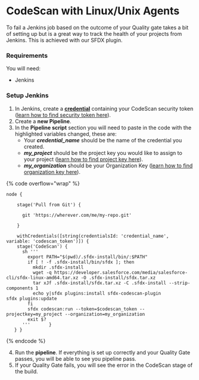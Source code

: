 # CodeScan with Linux/Unix Agents

To fail a Jenkins job based on the outcome of your Quality gate takes a bit of setting up but is a great way to track the health of your projects from Jenkins. This is achieved with our SFDX plugin.

### Requirements <a href="#requirements" id="requirements"></a>

You will need:

* Jenkins

### Setup Jenkins <a href="#setup-jenkins" id="setup-jenkins"></a>

1. In Jenkins, create a [**credential**](https://docs.cloudbees.com/docs/cloudbees-ci/latest/cloud-secure-guide/injecting-secrets) containing your CodeScan security token ([learn how to find security token here](https://knowledgebase.autorabit.com/codescan/docs/generate-a-security-token)).
2. Create a **new Pipeline**.
3. In the **Pipeline script** section you will need to paste in the code with the highlighted variables changed, these are:
   * Your _**credential\_name**_ should be the name of the credential you created.
   * _**my\_project**_ should be the project key you would like to assign to your project ([learn how to find project key here](https://knowledgebase.autorabit.com/codescan/docs/finding-your-project-key)).
   * _**my\_organization**_ should be your Organization Key ([learn how to find organization key here](https://knowledgebase.autorabit.com/codescan/docs/finding-your-organization-keys)).

{% code overflow="wrap" %}
```
node {

    stage('Pull from Git') {

      git 'https://wherever.com/me/my-repo.git'

    }

    withCredentials([string(credentialsId: 'credential_name', variable: 'codescan_token')]) {
    stage('CodeScan') {
      sh '''
        export PATH="$(pwd)/.sfdx-install/bin/:$PATH"
        if [ ! -f .sfdx-install/bin/sfdx ]; then
          mkdir .sfdx-install
          wget -q https://developer.salesforce.com/media/salesforce-cli/sfdx-linux-amd64.tar.xz -O .sfdx-install/sfdx.tar.xz
          tar xJf .sfdx-install/sfdx.tar.xz -C .sfdx-install --strip-components 1
          echo y|sfdx plugins:install sfdx-codescan-plugin
sfdx plugins:update
        fi
        sfdx codescan:run --token=$codescan_token --projectkey=my_project --organization=my_organization
        exit $?
      '''       }
   } }
```
{% endcode %}

4. Run the **pipeline**. If everything is set up correctly and your Quality Gate passes, you will be able to see you pipeline pass.
5. If your Quality Gate fails, you will see the error in the CodeScan stage of the build.
